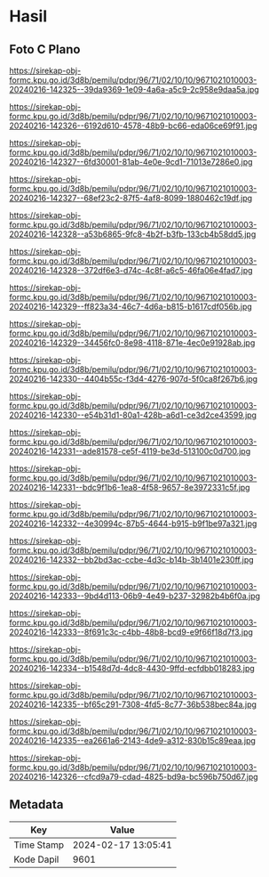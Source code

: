 # Hasil

## Foto C Plano

https://sirekap-obj-formc.kpu.go.id/3d8b/pemilu/pdpr/96/71/02/10/10/9671021010003-20240216-142325--39da9369-1e09-4a6a-a5c9-2c958e9daa5a.jpg

https://sirekap-obj-formc.kpu.go.id/3d8b/pemilu/pdpr/96/71/02/10/10/9671021010003-20240216-142326--6192d610-4578-48b9-bc66-eda06ce69f91.jpg

https://sirekap-obj-formc.kpu.go.id/3d8b/pemilu/pdpr/96/71/02/10/10/9671021010003-20240216-142327--6fd30001-81ab-4e0e-9cd1-71013e7286e0.jpg

https://sirekap-obj-formc.kpu.go.id/3d8b/pemilu/pdpr/96/71/02/10/10/9671021010003-20240216-142327--68ef23c2-87f5-4af8-8099-1880462c19df.jpg

https://sirekap-obj-formc.kpu.go.id/3d8b/pemilu/pdpr/96/71/02/10/10/9671021010003-20240216-142328--a53b6865-9fc8-4b2f-b3fb-133cb4b58dd5.jpg

https://sirekap-obj-formc.kpu.go.id/3d8b/pemilu/pdpr/96/71/02/10/10/9671021010003-20240216-142328--372df6e3-d74c-4c8f-a6c5-46fa06e4fad7.jpg

https://sirekap-obj-formc.kpu.go.id/3d8b/pemilu/pdpr/96/71/02/10/10/9671021010003-20240216-142329--ff823a34-46c7-4d6a-b815-b1617cdf056b.jpg

https://sirekap-obj-formc.kpu.go.id/3d8b/pemilu/pdpr/96/71/02/10/10/9671021010003-20240216-142329--34456fc0-8e98-4118-871e-4ec0e91928ab.jpg

https://sirekap-obj-formc.kpu.go.id/3d8b/pemilu/pdpr/96/71/02/10/10/9671021010003-20240216-142330--4404b55c-f3d4-4276-907d-5f0ca8f267b6.jpg

https://sirekap-obj-formc.kpu.go.id/3d8b/pemilu/pdpr/96/71/02/10/10/9671021010003-20240216-142330--e54b31d1-80a1-428b-a6d1-ce3d2ce43599.jpg

https://sirekap-obj-formc.kpu.go.id/3d8b/pemilu/pdpr/96/71/02/10/10/9671021010003-20240216-142331--ade81578-ce5f-4119-be3d-513100c0d700.jpg

https://sirekap-obj-formc.kpu.go.id/3d8b/pemilu/pdpr/96/71/02/10/10/9671021010003-20240216-142331--bdc9f1b6-1ea8-4f58-9657-8e3972331c5f.jpg

https://sirekap-obj-formc.kpu.go.id/3d8b/pemilu/pdpr/96/71/02/10/10/9671021010003-20240216-142332--4e30994c-87b5-4644-b915-b9f1be97a321.jpg

https://sirekap-obj-formc.kpu.go.id/3d8b/pemilu/pdpr/96/71/02/10/10/9671021010003-20240216-142332--bb2bd3ac-ccbe-4d3c-b14b-3b1401e230ff.jpg

https://sirekap-obj-formc.kpu.go.id/3d8b/pemilu/pdpr/96/71/02/10/10/9671021010003-20240216-142333--9bd4d113-06b9-4e49-b237-32982b4b6f0a.jpg

https://sirekap-obj-formc.kpu.go.id/3d8b/pemilu/pdpr/96/71/02/10/10/9671021010003-20240216-142333--8f691c3c-c4bb-48b8-bcd9-e9f66f18d7f3.jpg

https://sirekap-obj-formc.kpu.go.id/3d8b/pemilu/pdpr/96/71/02/10/10/9671021010003-20240216-142334--b1548d7d-4dc8-4430-9ffd-ecfdbb018283.jpg

https://sirekap-obj-formc.kpu.go.id/3d8b/pemilu/pdpr/96/71/02/10/10/9671021010003-20240216-142335--bf65c291-7308-4fd5-8c77-36b538bec84a.jpg

https://sirekap-obj-formc.kpu.go.id/3d8b/pemilu/pdpr/96/71/02/10/10/9671021010003-20240216-142335--ea2661a6-2143-4de9-a312-830b15c89eaa.jpg

https://sirekap-obj-formc.kpu.go.id/3d8b/pemilu/pdpr/96/71/02/10/10/9671021010003-20240216-142326--cfcd9a79-cdad-4825-bd9a-bc596b750d67.jpg


## Metadata

| Key        | Value               |
| ---------- | ------------------- |
| Time Stamp | 2024-02-17 13:05:41 |
| Kode Dapil | 9601                |



